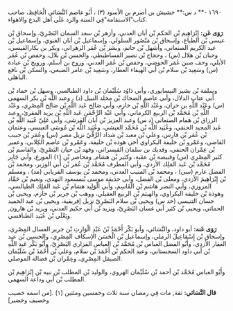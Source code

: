 ١٦٩٠ -** د س:** خشيش بن أصرم بن الأسود (٣) ، أَبُو عاصم النَّسَائي الْحَافِظ، صاحب كتاب"الاستقامة"فِي السنة والرد عَلَى أهل البدع والاهواء.

**رَوَى عَن:** إِبْرَاهِيم بْن الحكم بْن أبان العدني، وأزهر بْن سعد السمان البَصْرِيّ، وإسحاق بْن عيسى بْن الطباع، وإسحاق بْن مَنْصُور السلولي، وإسماعيل بْن أبان الغنوي، وإسماعيل بْن عبد الكريم الصنعاني، وأشهل بْن حاتم، وبشر بْن عُمَر الزهراني، وبكر بن بكارالقيسي، وحبان بْن هلال (س) ، وحجاج بْن نصير الفساطيطي، والحسن بْن بلال، وحفص بْن عُمَر الأبلي، وحف صبن عُمَر الحوضي، وحفص بْن عُمَر العدني، وروح بن أسلم، ورويح بْن عبادة (س) وسَعِيد بْن سلام بْن أَبي الهيفاء العطار، وسَعِيد بْن عامر الضبعي، والسكن بْن نافع الباهلي.

وسلمة بْن بشير النيسابوري، وأبي دَاوُد سُلَيْمان بْن داود الطيالسي، وسهل بْن حماد بْن أَبي عتاب الدلال، وأبي عاصم الضحاك بْن مخلد النبيل (د) ، وعبد اللَّه بْن بكر السهمي (س) وعَبْد اللَّهِ بن حران، وعَبْد اللَّهِ بْن خازم، وأبي صَالِح عَبد اللَّهِ بْن صَالِح المِصْرِي، وعَبْد اللَّهِ بْن مُحَمَّد بْن الربيع الكرماني، وأبي عَبْد الرَّحْمَنِ عَبد اللَّهِ بْن يزيد المقرئ، وعبد الرزاق بْن همام الصنعاني (د س) وعبد العزيز بْن أبان القرشي، وأبي عَلِيّ عُبَيد اللَّهِ بْن عَبد المجيد الحنفي، وعُبَيد اللَّه بْن مُحَمَّد العيشي، وعُبَيد اللَّه بْن مُوسَى العبسي، وعثمان بْن عُمَر بْن فارس، وعلي بْن معبد بْن شداد الرَّقِّيّ نزيل مصر (س) وعُمَر بْن حبيب القاضي، وعَمْرو بْن خليفة البكراوي أخي هوذة بْن خليفة، وعَمْرو بْن عاصم الكِلابي، وعمير بْن عِمْران الحنفي، وفديك بن سلمان القيسراني، وفهد بْن حيان البَصْرِيّ، والقاسم بْن كثير المِصْرِي (س) وقبيصة بْن عقبة، وكثير بْن هشام, ومحاضر بْن (١) المورع، وأبي جَابِر مُحَمَّد بْن عَبد المَلِك الأزدي، وأبي المطرف مُحَمَّد بْن عُمَر بْن أَبي الوزير، ومحمد بْن الفضل عارم (سي) ، ومحمد بْن المنيب العدني، ومحمد بْن يوسف الفريابي (مد) ، ومسلم بْن إِبْرَاهِيمَ الأزدي، ومعلى بْن الفضل، وأبي حذيفة موسى بْنمسعود النهدي، ونعيم بْن حَمَّاد المروزي، وأبي النضر هاشم بْن الْقَاسِم، وأبي الْوَلِيد هشام بْن عَبد المَلِك الطيالسي، وهوذة بْن خليفة البكراوي، والهيثم بْن الربيع العقيلي، ووهب بْن جرير بْن حازم، ويحيى بْن حسان التنيسي (خد س) ويحيى بْن سلام البَصْرِيّ نزيل إفريقية، ويحيى بْن عبد الحميد الحماني، ويحيى بْن كثير أبي غسان البَصْرِيّ، ويزيد بْن أَبي حكيم العدني، ويزيد بْن هارون, ويَعْلَى بْن عُبَيد الطنافسي.

**رَوَى عَنه:** أبو داود، والنَّسَائي، وأبو بَكْر أَحْمَدُ بْنُ عَبْدِ الْوَارِثِ بْن جرير العسال المِصْرِي، وإسحاق بْن إِسْمَاعِيلَ الرملي، وإسماعيل بْن الْحَسَن الإسكاف المِصْرِي، والحسين بْن عبد الغفار الأزدي، وأَبُو الفضل العباس بْن مُحَمَّد بْن العباس الفزاري البَصْرِيّ، وأَبُو بَكْر عَبد اللَّهِ بْن أَبي داود السجستاني، وعبد الحكم بْن أَحْمَدَ بْن سلام، وعلي بْن أَحْمَدَ بْن سُلَيْمان الصيقل المِصْرِي، وعِمْران بْن فضالة الموصلي.

وأَبُو العباس مُحَمَّد بْن أحمد بْن سُلَيْمان الهروي، والوليد بْن المطلب بْن نبيه بْن إِبْرَاهِيم بْن المطلب بْن أَبي وداعة السهمي.

**قال النَّسَائي:** ثقة, مات فِي رمضان سنة ثلاث وخمسين ومئتين (١) .[من اسمه خصيب وخصيف وخضير]